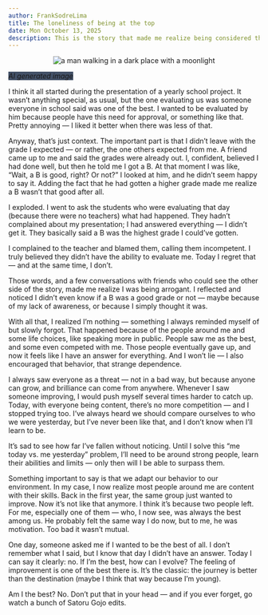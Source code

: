 ```yaml
---
author: FrankSodreLima
title: The loneliness of being at the top
date: Mon October 13, 2025
description: This is the story that made me realize being considered the best isn't always a good thing. 
---
```


<!-- using my pc as a host -->
<p align="center">
  <img src="https://i.pinimg.com/736x/97/30/83/973083545eb36bddedb9c639fb39569f.jpg" alt="a man walking in a dark place with a moonlight" />
</p>

<span style="background-color: #425066;"><i>AI generated image</i></span>
<br>


I think it all started during the presentation of a yearly school project. It
wasn’t anything special, as usual, but the one evaluating us was someone
everyone in school said was one of the best. I wanted to be evaluated by him
because people have this need for approval, or something like that. Pretty
annoying — I liked it better when there was less of that.

Anyway, that’s just context. The important part is that I didn’t leave with the
grade I expected — or rather, the one others expected from me. A friend came up
to me and said the grades were already out. I, confident, believed I had done
well, but then he told me I got a B. At that moment I was like, “Wait, a B is
good, right? Or not?” I looked at him, and he didn’t seem happy to say it.
Adding the fact that he had gotten a higher grade made me realize a B wasn’t
that good after all.

I exploded. I went to ask the students who were evaluating that day (because
there were no teachers) what had happened. They hadn’t complained about my
presentation; I had answered everything — I didn’t get it. They basically said
a B was the highest grade I could’ve gotten.

I complained to the teacher and blamed them, calling them incompetent. I truly
believed they didn’t have the ability to evaluate me. Today I regret that — and
at the same time, I don’t.

Those words, and a few conversations with friends who could see the other side
of the story, made me realize I was being arrogant. I reflected and noticed I
didn’t even know if a B was a good grade or not — maybe because of my lack of
awareness, or because I simply thought it was.

With all that, I realized I’m nothing — something I always reminded myself of
but slowly forgot. That happened because of the people around me and some life
choices, like speaking more in public. People saw me as the best, and some even
competed with me. Those people eventually gave up, and now it feels like I have
an answer for everything. And I won’t lie — I also encouraged that behavior,
that strange dependence.

I always saw everyone as a threat — not in a bad way, but because anyone can
grow, and brilliance can come from anywhere. Whenever I saw someone improving,
I would push myself several times harder to catch up. Today, with everyone
being content, there’s no more competition — and I stopped trying too. I’ve
always heard we should compare ourselves to who we were yesterday, but I’ve
never been like that, and I don’t know when I’ll learn to be.

It’s sad to see how far I’ve fallen without noticing. Until I solve this “me
today vs. me yesterday” problem, I’ll need to be around strong people, learn
their abilities and limits — only then will I be able to surpass them.

Something important to say is that we adapt our behavior to our environment. In
my case, I now realize most people around me are content with their skills.
Back in the first year, the same group just wanted to improve. Now it’s not
like that anymore. I think it’s because two people left. For me, especially one
of them — who, I now see, was always the best among us. He probably felt the
same way I do now, but to me, he was motivation. Too bad it wasn’t mutual.

One day, someone asked me if I wanted to be the best of all. I don’t remember
what I said, but I know that day I didn’t have an answer. Today I can say it
clearly: no. If I’m the best, how can I evolve? The feeling of improvement is
one of the best there is. It’s the classic: the journey is better than the
destination (maybe I think that way because I’m young).

Am I the best? No. Don’t put that in your head — and if you ever forget, go
watch a bunch of Satoru Gojo edits.
